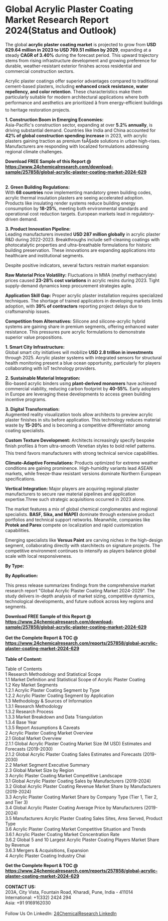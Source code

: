<h1>Global Acrylic Plaster Coating Market Research Report 2024(Status and Outlook)</h1><p>The global <strong>acrylic plaster coating market</strong> is projected to grow from <strong>USD 629.64 million in 2023 to USD 769.51 million by 2029</strong>, expanding at a steady <strong>CAGR of 3.40%</strong> during the forecast period. This upward trajectory stems from rising infrastructure development and growing preference for durable, weather-resistant exterior finishes across residential and commercial construction sectors.</p><p>Acrylic plaster coatings offer superior advantages compared to traditional cement-based plasters, including <strong>enhanced crack resistance, water repellency, and color retention</strong>. These characteristics make them particularly suitable for modern architectural applications where both performance and aesthetics are prioritized â from energy-efficient buildings to heritage restoration projects.</p><p><strong>1. Construction Boom in Emerging Economies:</strong><br>
Asia-Pacific's construction sector, expanding at over <strong>5.2% annually</strong>, is driving substantial demand. Countries like India and China accounted for <strong>42% of global construction spending increase</strong> in 2023, with acrylic plasters gaining traction as premium faÃ§ade solutions in urban high-rises. Manufacturers are responding with localized formulations addressing regional climate challenges.</p><div><b>Download FREE Sample of this Report @ 
            <a href="https://www.24chemicalresearch.com/download-sample/257858/global-acrylic-plaster-coating-market-2024-629">
            https://www.24chemicalresearch.com/download-sample/257858/global-acrylic-plaster-coating-market-2024-629</a></b></div><br><p><strong>2. Green Building Regulations:</strong><br>
With <strong>68 countries</strong> now implementing mandatory green building codes, acrylic thermal insulation plasters are seeing accelerated adoption. Products like insulating render systems reduce building energy consumption by <strong>18-25%</strong>, meeting both environmental standards and operational cost reduction targets. European markets lead in regulatory-driven demand.</p><p><strong>3. Product Innovation Pipeline:</strong><br>
Leading manufacturers invested <strong>USD 287 million globally</strong> in acrylic plaster R&amp;D during 2022-2023. Breakthroughs include self-cleaning coatings with photocatalytic properties and ultra-breathable formulations for historic building preservation. These innovations are expanding applications into healthcare and institutional segments.</p><p>Despite positive indicators, several factors restrain market expansion:</p><p><strong>Raw Material Price Volatility:</strong> Fluctuations in MMA (methyl methacrylate) prices caused <strong>23-28% cost variations</strong> in acrylic resins during 2023. Tight supply-demand dynamics keep procurement strategies agile.</p><p><strong>Application Skill Gap:</strong> Proper acrylic plaster installation requires specialized techniques. The shortage of trained applicators in developing markets limits adoption, with <strong>39% of contractors</strong> reporting project delays due to craftsmanship issues.</p><p><strong>Competition from Alternatives:</strong> Silicone and silicone-acrylic hybrid systems are gaining share in premium segments, offering enhanced water resistance. This pressures pure acrylic formulations to demonstrate superior value propositions.</p><p><strong>1. Smart City Infrastructure:</strong><br>
Global smart city initiatives will mobilize <strong>USD 2.8 trillion in investments</strong> through 2025. Acrylic plaster systems with integrated sensors for structural health monitoring present a blue ocean opportunity, particularly for players collaborating with IoT technology providers.</p><p><strong>2. Sustainable Material Integration:</strong><br>
Bio-based acrylic binders using <strong>plant-derived monomers</strong> have achieved commercial viability, reducing carbon footprint by <strong>40-55%</strong>. Early adopters in Europe are leveraging these developments to access green building incentive programs.</p><p><strong>3. Digital Transformation:</strong><br>
Augmented reality visualization tools allow architects to preview acrylic plaster finishes in situ before application. This technology reduces material waste by <strong>15-20%</strong> and is becoming a competitive differentiator among coating specialists.</p><p><strong>Custom Texture Development:</strong> Architects increasingly specify bespoke finish profiles â from ultra-smooth Venetian styles to bold relief patterns. This trend favors manufacturers with strong technical service capabilities.</p><p><strong>Climate-Adaptive Formulations:</strong> Products optimized for extreme weather conditions are gaining prominence. High-humidity variants lead ASEAN markets, while freeze-thaw resistant versions dominate Northern European specifications.</p><p><strong>Vertical Integration:</strong> Major players are acquiring regional plaster manufacturers to secure raw material pipelines and application expertise.Three such strategic acquisitions occurred in 2023 alone.</p><p>The market features a mix of global chemical conglomerates and regional specialists. <strong>BASF, Sika, and MAPEI</strong> dominate through extensive product portfolios and technical support networks. Meanwhile, companies like <strong>Protek and Parex</strong> compete on localization and rapid customization capabilities.</p><p>Emerging specialists like <strong>Versus Paint</strong> are carving niches in the high-design segment, collaborating directly with starchitects on signature projects. The competitive environment continues to intensify as players balance global scale with local responsiveness.</p><p><strong>By Type:</strong></p><p><strong>By Application:</strong></p><p>This press release summarizes findings from the comprehensive market research report "Global Acrylic Plaster Coating Market 2024-2029". The study delivers in-depth analysis of market sizing, competitive dynamics, technological developments, and future outlook across key regions and segments.</p><div><b>Download FREE Sample of this Report @ 
            <a href="https://www.24chemicalresearch.com/download-sample/257858/global-acrylic-plaster-coating-market-2024-629">
            https://www.24chemicalresearch.com/download-sample/257858/global-acrylic-plaster-coating-market-2024-629</a></b></div><br><div><b>Get the Complete Report & TOC @ 
            <a href="https://www.24chemicalresearch.com/reports/257858/global-acrylic-plaster-coating-market-2024-629">
            https://www.24chemicalresearch.com/reports/257858/global-acrylic-plaster-coating-market-2024-629</a></b></div><br>
            <b>Table of Content:</b><p>Table of Contents<br />
1 Research Methodology and Statistical Scope<br />
1.1 Market Definition and Statistical Scope of Acrylic Plaster Coating<br />
1.2 Key Market Segments<br />
1.2.1 Acrylic Plaster Coating Segment by Type<br />
1.2.2 Acrylic Plaster Coating Segment by Application<br />
1.3 Methodology & Sources of Information<br />
1.3.1 Research Methodology<br />
1.3.2 Research Process<br />
1.3.3 Market Breakdown and Data Triangulation<br />
1.3.4 Base Year<br />
1.3.5 Report Assumptions & Caveats<br />
2 Acrylic Plaster Coating Market Overview<br />
2.1 Global Market Overview<br />
2.1.1 Global Acrylic Plaster Coating Market Size (M USD) Estimates and Forecasts (2019-2030)<br />
2.1.2 Global Acrylic Plaster Coating Sales Estimates and Forecasts (2019-2030)<br />
2.2 Market Segment Executive Summary<br />
2.3 Global Market Size by Region<br />
3 Acrylic Plaster Coating Market Competitive Landscape<br />
3.1 Global Acrylic Plaster Coating Sales by Manufacturers (2019-2024)<br />
3.2 Global Acrylic Plaster Coating Revenue Market Share by Manufacturers (2019-2024)<br />
3.3 Acrylic Plaster Coating Market Share by Company Type (Tier 1, Tier 2, and Tier 3)<br />
3.4 Global Acrylic Plaster Coating Average Price by Manufacturers (2019-2024)<br />
3.5 Manufacturers Acrylic Plaster Coating Sales Sites, Area Served, Product Type<br />
3.6 Acrylic Plaster Coating Market Competitive Situation and Trends<br />
3.6.1 Acrylic Plaster Coating Market Concentration Rate<br />
3.6.2 Global 5 and 10 Largest Acrylic Plaster Coating Players Market Share by Revenue<br />
3.6.3 Mergers & Acquisitions, Expansion<br />
4 Acrylic Plaster Coating Industry Chai</p><div><b>Get the Complete Report & TOC @ 
            <a href="https://www.24chemicalresearch.com/reports/257858/global-acrylic-plaster-coating-market-2024-629">
            https://www.24chemicalresearch.com/reports/257858/global-acrylic-plaster-coating-market-2024-629</a></b></div><br><b>CONTACT US:</b><br>
            203A, City Vista, Fountain Road, Kharadi, Pune, India - 411014<br>
            International: +1(332) 2424 294<br>
            Asia: +91 9169162030 <br><br>
            Follow Us On LinkedIn: <a href="https://www.linkedin.com/company/24chemicalresearch/">24ChemicalResearch LinkedIn</a>